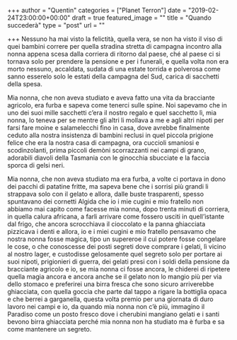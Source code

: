 +++
author = "Quentin"
categories = ["Planet Terron"]
date = "2019-02-24T23:00:00+00:00"
draft = true
featured_image = ""
title = "Quando succederà"
type = "post"
url = ""

+++
Nessuno ha mai visto la felictità, quella vera, se non ha visto il viso di quei bambini correre per quella stradina stretta di campagna incontro alla nonna appena scesa dalla corriera di ritorno dal paese, ché al paese ci si tornava solo per prendere la pensione e per i funerali, e quella volta non era morto nessuno, accaldata, sudata di una estate torrida e polverosa come sanno esserelo solo le estati della campagna del Sud, carica di sacchetti della spesa.

Mia nonna, che non aveva studiato e aveva fatto una vita da bracciante agricolo, era furba e sapeva come tenerci sulle spine. Noi sapevamo che in uno dei suoi mille sacchetti c’era il nostro regalo e quel sacchetto lì, mia nonna, lo teneva per se mentre gli altri li mollava a me e agli altri nipoti per farsi fare moine e salamelecchi fino in casa, dove avrebbe finalmente ceduto alla nostra insistenza di bambini reclusi in quel piccola prigione felice che era la nostra casa di campagna, ora cuccioli smaniosi e scodinzolanti, prima piccoli demòni scorrazzanti nei campi di grano, adorabili diavoli della Tasmania con le ginocchia sbucciate e la faccia sporca di gelsi neri.

Mia nonna, che non aveva studiato ma era furba, a volte ci portava in dono dei pacchi di patatine fritte, ma sapeva bene che i sorrisi più grandi li strappava solo con il gelato e allora, dalle buste trasparenti, spesso spuntavano dei cornetti Algida che io i mie cugini e mio fratello non abbiamo mai capito come facesse mia nonna, dopo trenta minuti di corriera, in quella calura africana, a farli arrivare come fossero usciti in quell’istante dal frigo, che ancora scrocchiava il cioccolato e la panna ghiacciata pizzicava i denti e allora, io e i miei cugini e mio fratello pensavamo che nostra nonna fosse magica, tipo un supereroe il cui potere fosse congelare le cose, o che conoscesse dei posti segreti dove comprare i gelati, lì vicino al nostro lager, e custodisse gelosamente quel segreto solo per portare ai suoi nipoti, prigionieri di guerra, dei gelati presi con i soldi della pensione da bracciante agricolo e io, se mia nonna ci fosse ancora, le chiderei di ripetere quella magia ancora e ancora anche se il gelato non lo mangio più per via dello stomaco e preferirei una birra fresca che sono sicuro arriverebbe ghiacciata, con quella goccia che parte dal tappo a rigare la bottiglia opaca e che berrei a garganella, questa volta premio per una giornata di duro lavoro nei campi e io, da quando mia nonna non c’è più, immagino il Paradiso come un posto fresco dove i cherubini mangiano gelati e i santi bevono birra ghiacciata perché mia nonna non ha studiato ma è furba e sa come mantenere un segreto.